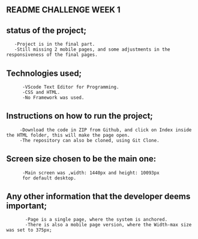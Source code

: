 ## README CHALLENGE WEEK 1  

## status of the project;
       -Project is in the final part.
       -Still missing 2 mobile pages, and some adjustments in the responsiveness of the final pages.

## Technologies used;
          -VScode Text Editor for Programming.
          -CSS and HTML.
          -No Framework was used.

## Instructions on how to run the project;
         -Download the code in ZIP from Github, and click on Index inside the HTML folder, this will make the page open.
         -The repository can also be cloned, using Git Clone.

## Screen size chosen to be the main one:
          -Main screen was ,width: 1440px and height: 10093px
          for default desktop.

## Any other information that the developer deems important;
           -Page is a single page, where the system is anchored.
           -There is also a mobile page version, where the Width-max size was set to 375px;